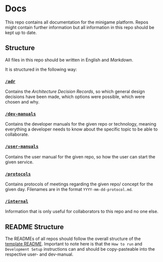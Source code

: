 # Docs

This repo contains all documentation for the minigame platform. Repos might contain further information but all information in this repo should be kept up to date.

## Structure

All files in this repo should be written in English and _Markdown_.

It is structured in the following way:

### [`/adr`](adr)

Contains the _Architecture Decision Records_, so which general design decisions have been made, which options were possible, which were chosen and why.

### [`/dev-manuals`](dev-manuals)

Contains the developer manuals for the given repo or technology, meaning everything a developer needs to know about the specific topic to be able to collaborate.

### [`/user-manuals`](user-manuals/README.md)

Contains the user manual for the given repo, so how the user can start the given service.

### [`/protocols`](protocols)

Contains protocols of meetings regarding the given repo/ concept for the given day. Filenames are in the format `YYYY-mm-dd-protocol.md`.

### [`/internal`](internal/README.md)

Information that is only useful for collaborators to this repo and no one else.

## README Structure

The READMEs of all repos should follow the overall structure of the [template README](template-README.md).
Important to note here is that the `How to run` and `Development Setup` instructions can and should be copy-pasteable into the respective user- and dev-manual.

